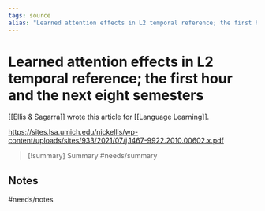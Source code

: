 ```yaml
---
tags: source
alias: "Learned attention effects in L2 temporal reference; the first hour and the next eight semesters"
---
```

# Learned attention effects in L2 temporal reference; the first hour and the next eight semesters
[[Ellis & Sagarra]] wrote this article for [[Language Learning]].

https://sites.lsa.umich.edu/nickellis/wp-content/uploads/sites/933/2021/07/j.1467-9922.2010.00602.x.pdf

> [!summary] Summary
> #needs/summary
## Notes
#needs/notes
